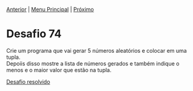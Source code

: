 [Anterior](Desafio073.md) | [Menu Principal](/README.md/) | [Próximo](Desafio075.md)  

# Desafio 74  
  
Crie um programa que vai gerar 5 números aleatórios e colocar em uma tupla.  
Depoiis disso mostre a lista de números gerados e também indique o menos e o maior valor que estão na tupla.

[Desafio resolvido](/Desafios/desafio074.py/)